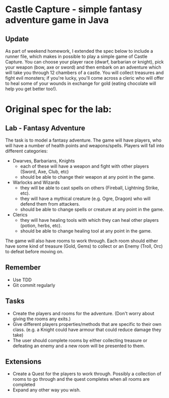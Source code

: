 
# Castle Capture - simple fantasy adventure game in Java

## Update

As part of weekend homework, I extended the spec below to include a runner file, which makes in possible to play a simple game of Castle Capture. You can choose your player race (dwarf, barbarian or knight), pick your weapon (bow, axe or sword) and then embark on an adventure which will take you through 12 chambers of a castle. You will collect treasures and fight evil monsters; if you're lucky, you'll come across a cleric who will offer to heal some of your wounds in exchange for gold (eating chocolate will help you get better too!).


# Original spec for the lab:

## Lab - Fantasy Adventure

The task is to model a fantasy adventure. The game will have players, who will have a number of health points and weapons/spells. Players will fall into different categories:

* Dwarves, Barbarians, Knights
	* each of these will have a weapon and fight with other players (Sword, Axe, Club, etc)
	* should be able to change their weapon at any point in the game.
* Warlocks and Wizards
	* they will be able to cast spells on others (Fireball, Lightning Strike, etc).
	* they will have a mythical creature (e.g. Ogre, Dragon) who will defend them from attackers.
	* should be able to change spells or creature at any point in the game.
* Clerics
	* they will have healing tools with which they can heal other players (potion, herbs, etc).
	* should be able to change healing tool at any point in the game.

The game will also have rooms to work through. Each room should either have some kind of treasure (Gold, Gems) to collect or an Enemy (Troll, Orc) to defeat before moving on.

## Remember
 * Use TDD
 * Git commit regularly

## Tasks

* Create the players and rooms for the adventure. (Don't worry about giving the rooms any exits.)
* Give different players properties/methods that are specific to their own class. (e.g. a Knight could have armour that could reduce damage they take)
* The user should complete rooms by either collecting treasure or defeating an enemy and a new room will be presented to them.  

## Extensions

* Create a Quest for the players to work through. Possibly a collection of rooms to go through and the quest completes when all rooms are completed
* Expand any other way you wish.
